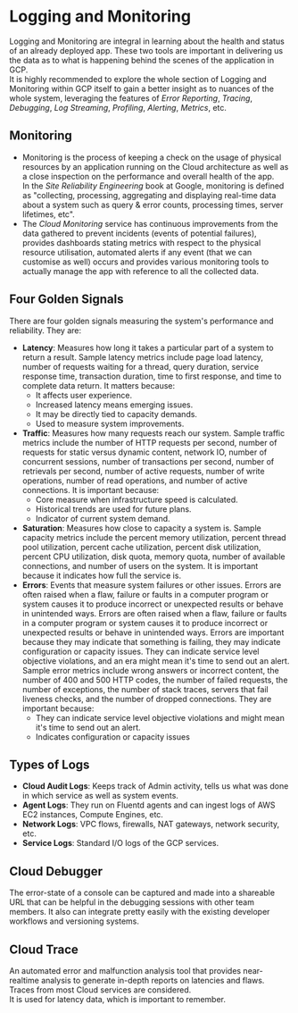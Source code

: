 # Logging and Monitoring

Logging and Monitoring are integral in learning about the health and status of an already deployed app. These two tools are important in delivering us the data as to what is happening behind the scenes of the application in GCP. <br />
It is highly recommended to explore the whole section of Logging and Monitoring within GCP itself to gain a better insight as to nuances of the whole system, leveraging the features of *Error Reporting*, *Tracing*, *Debugging*, *Log Streaming*, *Profiling*, *Alerting*, *Metrics*, etc.


## Monitoring

- Monitoring is the process of keeping a check on the usage of physical resources by an application running on the Cloud architecture as well as a close inspection on the performance and overall health of the app.<br />
In the *Site Reliability Engineering* book at Google, monitoring is defined as "collecting, processing, aggregating and displaying real-time data about a system such as query & error counts, processing times, server lifetimes, etc".
- The *Cloud Monitoring* service has continuous improvements from the data gathered to prevent incidents (events of potential failures), provides dashboards stating metrics with respect to the physical resource utilisation, automated alerts if any event (that we can customise as well) occurs and provides various monitoring tools to actually manage the app with reference to all the collected data.


## Four Golden Signals

There are four golden signals measuring the system's performance and reliability. They are:
- **Latency**: Measures how long it takes a particular part of a system to return a result. Sample latency metrics include page load latency, number of requests waiting for a thread, query duration, service response time, transaction duration, time to first response, and time to complete data return. It matters because:
    - It affects user experience.
    - Increased latency means emerging issues.
    - It may be directly tied to capacity demands.
    - Used to measure system improvements.
- **Traffic**: Measures how many requests reach our system. Sample traffic metrics include the number of HTTP requests per second, number of requests for static versus dynamic content, network IO, number of concurrent sessions, number of transactions per second, number of retrievals per second, number of active requests, number of write operations, number of read operations, and number of active connections. It is important because:
    - Core measure when infrastructure speed is calculated.
    - Historical trends are used for future plans.
    - Indicator of current system demand.
- **Saturation**: Measures how close to capacity a system is. Sample capacity metrics include the percent memory utilization, percent thread pool utilization, percent cache utilization, percent disk utilization, percent CPU utilization, disk quota, memory quota, number of available connections, and number of users on the system. It is important because it indicates how full the service is.
- **Errors**: Events that measure system failures or other issues. Errors are often raised when a flaw, failure or faults in a computer program or system causes it to produce incorrect or unexpected results or behave in unintended ways. Errors are often raised when a flaw, failure or faults in a computer program or system causes it to produce incorrect or unexpected results or behave in unintended ways. Errors are important because they may indicate that something is failing, they may indicate configuration or capacity issues. They can indicate service level objective violations, and an era might mean it's time to send out an alert. Sample error metrics include wrong answers or incorrect content, the number of 400 and 500 HTTP codes, the number of failed requests, the number of exceptions, the number of stack traces, servers that fail liveness checks, and the number of dropped connections. They are important because:
    - They can indicate service level objective violations and might mean it's time to send out an alert.
    - Indicates configuration or capacity issues


## Types of Logs

- **Cloud Audit Logs**: Keeps track of Admin activity, tells us what was done in which service as well as system events.
- **Agent Logs**: They run on Fluentd agents and can ingest logs of AWS EC2 instances, Compute Engines, etc.
- **Network Logs**: VPC flows, firewalls, NAT gateways, network security, etc.
- **Service Logs**: Standard I/O logs of the GCP services.


## Cloud Debugger

The error-state of a console can be captured and made into a shareable URL that can be helpful in the debugging sessions with other team members. It also can integrate pretty easily with the existing developer workflows and versioning systems.


## Cloud Trace

An automated error and malfunction analysis tool that provides near-realtime analysis to generate in-depth reports on latencies and flaws. Traces from most Cloud services are considered. <br />
It is used for latency data, which is important to remember.